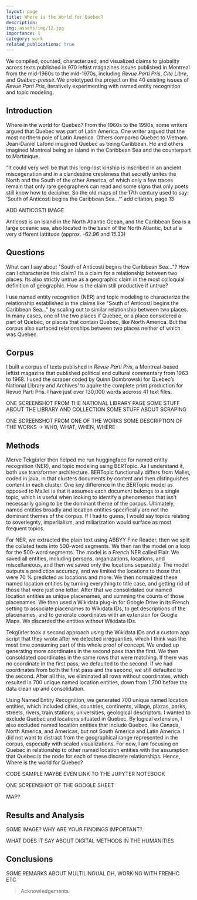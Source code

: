 ```yaml
---
layout: page
title: Where is the World for Quebec?
description:
img: assets/img/12.jpg
importance: 1
category: work
related_publications: true
---
```


We compiled, counted, characterized, and visualized claims to globality across texts published in 970 leftist magazines issues published in Montreal from the mid-1960s to the mid-1970s, including _Revue Parti Pris_, _Cité Libre_, and _Québec-presse_. We prototyped the project on the 40 existing issues of _Revue Parti Pris_, iteratively experimenting with named entity recognition and topic modeling.

## Introduction
Where in the world for Quebec? From the 1960s to the 1990s, some writers argued that Quebec was part of Latin America. One writer argued that the most northern pole of Latin America. Others compared Quebec to Vietnam. Jean-Daniel Lafond imagined Quebec as being Caribbean. He and others imagined Montreal being an island in the Caribbean Sea and the counterpart to Martinique.

“It could very well be that this long-lost kinship is inscribed in an ancient miscegenation and in a clandestine creoleness that secretly unites the North and the South of the other America, of which only a few traces remain that only rare geographers can read and some signs that only poets still know how to decipher. So the old maps of the 17th century used to say: ‘South of Anticosti begins the Caribbean Sea…’” add citation, page 13

ADD ANTICOSTI IMAGE

Anticosti is an island in the North Atlantic Ocean, and the Caribbean Sea is a large oceanic sea, also located in the basin of the North Atlantic, but at a very different lattitude (approx. -62.96 and 15.33)

## Questions 
What can I say about "South of Anticosti begins the Caribbean Sea…"? How can I characterize this claim? Its a claim for a relationship between two places. Its also strictly untrue as a geographic claim in the most colloquial definition of geographic. How is the claim still productive if untrue?

I use named entity recognition (NER) and topic modeling to characterize the relationship established in the claims like "South of Anticosti begins the Caribbean Sea…" by scaling out to similar relationship between two places. In many cases, one of the two places if Quebec, or a place considered a part of Quebec, or places that contain Quebec, like North America. But the corpus also surfaced relationships between two places neither of which was Quebec.

## Corpus
I built a corpus of texts published in _Revue Parti Pris_, a Montreal-based leftist magazine that
published political and cultural commentary from 1963 to 1968. I used the scraper coded by
Quinn Dombrowski for Quebec’s National Library and Archives’ to aquire the complete print
production for Revue Parti Pris. I have just over 130,000 words accross 41 text files.

ONE SCREENSHOT FROM THE NATIONAL LIBRARY PAGE
    SOME STUFF ABOUT THE LIBRARY AND COLLECTION
    SOME STUFF ABOUT SCRAPING

ONE SCREENSHOT FROM ONE OF THE WORKS
    SOME DESCRIPTION OF THE WORKS -> WHO, WHAT, WHEN, WHERE

## Methods

Merve Tekgürler then helped me run huggingface for named entity recognition (NER), and topic modeling using BERTopic. As I understand it, both use transformer architecture. BERTopic functionally differs from Mallet, coded in java, in that clusters documents by content and then distinguishes content in each cluster. One key difference in the BERTopic model as opposed to Mallet is that it assumes each document belongs to a single topic, which is useful when looking to identify a phenomenon that isn’t necessarily going to be the dominant theme of the corpus. Ultimately, named entities broadly and location entities specifically are not the dominant themes of the corpus. If I had to guess, I would say topics relating to soveriegnty, imperlialism, and miliarization would surface as most frequent topics.

For NER, we extracted the plain text using ABBYY Fine Reader, then we split the collated texts into 500-word segments. We then ran the model on a loop for the 500-word segments. The model is a French NER called Flair. We saved all entities, including persons, organizations, locations, and miscellaneous, and then we saved only the locations separately. The model outputs a prediction accuracy, and we limited the locations to those that were 70 % predicted as locations and more. We then normalized these named location entities by turning everything to title case, and getting rid of those that were just one letter. After that we consolidated our named location entities as unique placenames, and summing the counts of those placenames. We then used a Wikidata plug-in for Google Drive in its French setting to associate placenames to Wikidata IDs, to get descriptions of the placenames, and to generate coordinates with an extension for Google Maps. We discarded the entities without Wikidata IDs.

Tekgürler took a second approach using the Wikidata IDs and a custom app script that they wrote after we detected irreguarities, which I think was the most time consuming part of this whole proof of concept. We ended up generating more coordinates in the second pass than the first. We then consoldated coordinates in the same rows that were matching. If there was no coordinate in the first pass, we defaulted to the second. If we had coordinates from both the first pass and the second, we still defaulted to the second. After all this, we eliminated all rows without coordinates, which resulted in 700 unique named location entities, down from 1,700 before the data clean up and consolidation.

Using Named Entity Recognition, we generated 700 unique named location entities, which included cities, countries, continents, village, plazas, parks, streets, rivers, train stations, universities, geological descriptors. I wanted to exclude Quebec and locations situated in Quebec. By logical extension, I also excluded named location entities that include Quebec, like Canada, North America, and Americas, but not South America and Latin America. I did not want to distract from the geographical range represented in the corpus, especially with scaled visualizations. For now, I am focusing on Quebec in relationship to other named location entities with the assumption that Quebec is the node for each of these discrete relationships. Hence, Where is the world for Quebec?


CODE SAMPLE MAYBE EVEN LINK TO THE JUPYTER NOTEBOOK

ONE SCREENSHOT OF THE GOOGLE SHEET

MAP?

## Results and Analysis

SOME IMAGE?
WHY ARE YOUR FINDINGS IMPORTANT?

WHAT DOES IT SAY ABOUT DIGITAL METHODS IN THE HUMANITIES

## Conclusions

SOME REMARKS ABOUT MULTILINGUAL DH, WORKING WITH FRENHC ETC

> Acknowledgements
